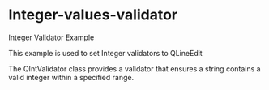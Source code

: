 # Integer-values-validator
Integer Validator Example

This example is used to set Integer validators to QLineEdit

The QIntValidator class provides a validator that ensures a string contains a valid integer within a specified range.
